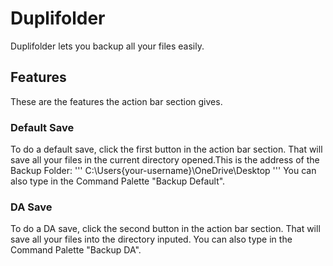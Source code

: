 # Duplifolder
Duplifolder lets you backup all your files easily.

## Features
These are the features the action bar section gives.
### Default Save
To do a default save, click the first button in the action bar section. That will save all your files in the current directory opened.This is the address of the Backup Folder:
'''
C:\Users\{your-username}\OneDrive\Desktop
'''
You can also type in the Command Palette "Backup Default".
### DA Save
To do a DA save, click the second button in the action bar section. That will save all your files into the directory inputed.
You can also type in the Command Palette "Backup DA".